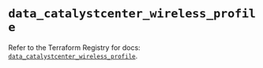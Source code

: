 # `data_catalystcenter_wireless_profile`

Refer to the Terraform Registry for docs: [`data_catalystcenter_wireless_profile`](https://registry.terraform.io/providers/ciscodevnet/catalystcenter/0.4.0/docs/data-sources/wireless_profile).
